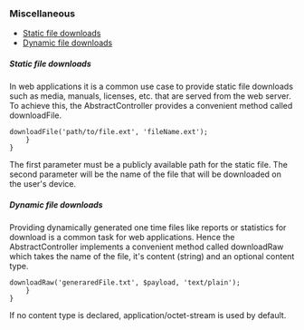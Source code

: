 <h3 class="doc-title">Miscellaneous</h3>

- [Static file downloads](#static-file-downloads)
- [Dynamic file downloads](#dynamic-file-downloads)

<h5><a id="static-file-downloads">Static file downloads</a></h5>
In web applications it is a common use case to provide static file downloads such as media, manuals, licenses, etc. that are served from the web server. To achieve this, the <span class="code-hint">AbstractController</span> provides a convenient method called <span class="code-hint">downloadFile</span>.

<pre class="imp-code code-white language-php">
<code class="language-php"><?php
namespace App\Controller;
use Impulse\ImpulseBundle\Controller\AbstractController;
use Impulse\ImpulseBundle\Controller\Annotations\Listen;
use Impulse\ImpulseBundle\Events\Events;
use Impulse\ImpulseBundle\Execution\Events\Event;

class AppController extends AbstractController
{
    #[Listen(event: Events::CLICK, component: 'btnCreateReport')]   
    public function createReport(Event $event)
    {
        $this->downloadFile('path/to/file.ext', 'fileName.ext');
    }
}</code>
</pre>
  
The first parameter must be a publicly available path for the static file. The second parameter will be the name of the file that will be downloaded on the user's device.

<h5><a id="dynamic-file-downloads">Dynamic file downloads</a></h5>

Providing dynamically generated one time files like reports or statistics for download is a common task for web applications. Hence the <span class="code-hint">AbstractController</span> implements a convenient method called <span class="code-hint">downloadRaw</span> which takes the name of the file, it's content (string) and an optional content type.

<pre class="imp-code code-white language-php">
<code class="language-php"><?php
namespace App\Controller;
use Impulse\ImpulseBundle\Controller\AbstractController;
use Impulse\ImpulseBundle\Controller\Annotations\Listen;
use Impulse\ImpulseBundle\Events\Events;
use Impulse\ImpulseBundle\Execution\Events\Event;

class AppController extends AbstractController
{
    #[Listen(event: Events::CLICK, component: 'btnCreateReport')]   
    public function createReport(Event $event)
    {
        $payload = 'This is going to be the content of the file';
        $this->downloadRaw('generaredFile.txt', $payload, 'text/plain');
    }
}</code>
</pre>
  
If no content type is declared, <span class="code-hint">application/octet-stream</span> is used by default.
